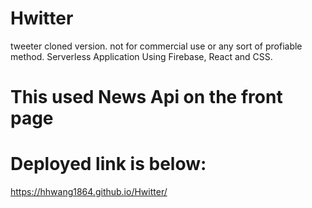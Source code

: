 # Hwitter
tweeter cloned version. not for commercial use or any sort of profiable method.
Serverless Application Using Firebase, React and CSS. 



# This used News Api on the front page




# Deployed link is below:
https://hhwang1864.github.io/Hwitter/

